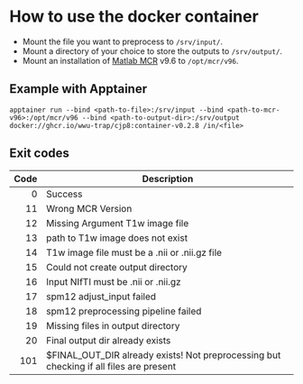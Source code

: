 # How to use the docker container

- Mount the file you want to preprocess to `/srv/input/`.
- Mount a directory of your choice to store the outputs to `/srv/output/`.
- Mount an installation of [Matlab MCR](https://de.mathworks.com/help/compiler/install-the-matlab-runtime.html) v9.6 to `/opt/mcr/v96`.

## Example with Apptainer
```
apptainer run --bind <path-to-file>:/srv/input --bind <path-to-mcr-v96>:/opt/mcr/v96 --bind <path-to-output-dir>:/srv/output docker://ghcr.io/wwu-trap/cjp8:container-v0.2.8 /in/<file>
```

## Exit codes
| Code | Description                                                                            |
| ---: | -------------------------------------------------------------------------------------- |
|    0 | Success                                                                                |
|   11 | Wrong MCR Version                                                                      |
|   12 | Missing Argument T1w image file                                                        |
|   13 | path to T1w image does not exist                                                       |
|   14 | T1w image file must be a .nii or .nii.gz file                                          |
|   15 | Could not create output directory                                                      |
|   16 | Input NIfTI must be .nii or .nii.gz                                                    |
|   17 | spm12 adjust_input failed                                                              |
|   18 | spm12 preprocessing pipeline failed                                                    |
|   19 | Missing files in output directory                                                      |
|   20 | Final output dir already exists                                                        |
|  101 | $FINAL_OUT_DIR already exists! Not preprocessing but checking if all files are present |
